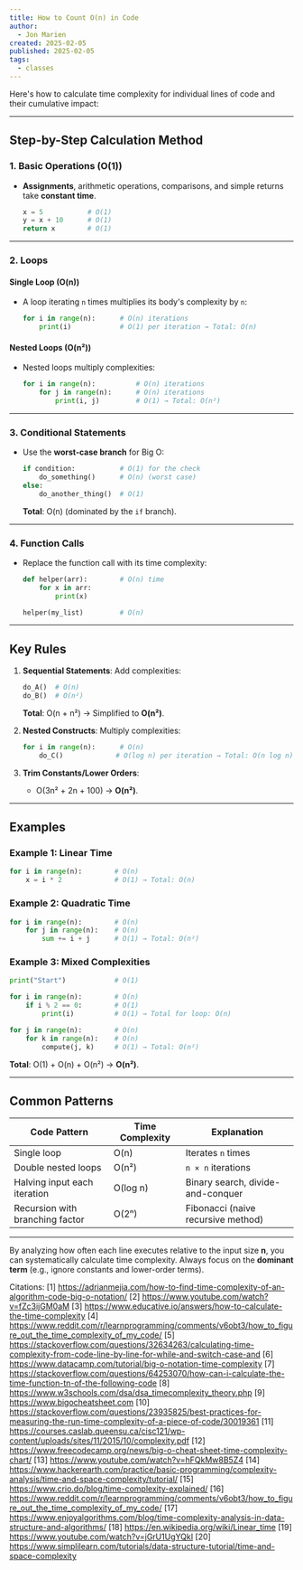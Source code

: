 ```yaml
---
title: How to Count O(n) in Code
author:
  - Jon Marien
created: 2025-02-05
published: 2025-02-05
tags:
  - classes
---
```

Here's how to calculate time complexity for individual lines of code and their cumulative impact:

---

## **Step-by-Step Calculation Method**

### **1. Basic Operations (O(1))**
- **Assignments**, arithmetic operations, comparisons, and simple returns take **constant time**.
  ```python
  x = 5           # O(1)
  y = x + 10      # O(1)
  return x        # O(1)
  ```

---

### **2. Loops**
#### **Single Loop (O(n))**
- A loop iterating `n` times multiplies its body's complexity by `n`:
  ```python
  for i in range(n):      # O(n) iterations
      print(i)            # O(1) per iteration → Total: O(n)
  ```

#### **Nested Loops (O(n²))**
- Nested loops multiply complexities:
  ```python
  for i in range(n):          # O(n) iterations
      for j in range(n):      # O(n) iterations
          print(i, j)         # O(1) → Total: O(n²)
  ```

---

### **3. Conditional Statements**
- Use the **worst-case branch** for Big O:
  ```python
  if condition:           # O(1) for the check
      do_something()      # O(n) (worst case)
  else:
      do_another_thing()  # O(1)
  ```
  **Total**: O(n) (dominated by the `if` branch).

---

### **4. Function Calls**
- Replace the function call with its time complexity:
  ```python
  def helper(arr):        # O(n) time
      for x in arr:
          print(x)

  helper(my_list)         # O(n)
  ```

---

## **Key Rules**
1. **Sequential Statements**: Add complexities:
   ```python
   do_A()  # O(n)
   do_B()  # O(n²)
   ```
   **Total**: O(n + n²) → Simplified to **O(n²)**.

2. **Nested Constructs**: Multiply complexities:
   ```python
   for i in range(n):      # O(n)
       do_C()             # O(log n) per iteration → Total: O(n log n)
   ```

3. **Trim Constants/Lower Orders**:  
   - O(3n² + 2n + 100) → **O(n²)**.

---

## **Examples**

### **Example 1: Linear Time**
```python
for i in range(n):        # O(n)
    x = i * 2             # O(1) → Total: O(n)
```

### **Example 2: Quadratic Time**
```python
for i in range(n):        # O(n)
    for j in range(n):    # O(n)
        sum += i + j      # O(1) → Total: O(n²)
```

### **Example 3: Mixed Complexities**
```python
print("Start")            # O(1)

for i in range(n):        # O(n)
    if i % 2 == 0:        # O(1)
        print(i)          # O(1) → Total for loop: O(n)

for j in range(n):        # O(n)
    for k in range(n):    # O(n)
        compute(j, k)     # O(1) → Total: O(n²)
```
**Total**: O(1) + O(n) + O(n²) → **O(n²)**.

---

## **Common Patterns**
| Code Pattern                     | Time Complexity | Explanation                          |
|----------------------------------|-----------------|--------------------------------------|
| Single loop                      | O(n)            | Iterates `n` times                   |
| Double nested loops              | O(n²)           | `n × n` iterations                   |
| Halving input each iteration     | O(log n)        | Binary search, divide-and-conquer    |
| Recursion with branching factor | O(2ⁿ)           | Fibonacci (naive recursive method)   |

---

By analyzing how often each line executes relative to the input size **n**, you can systematically calculate time complexity. Always focus on the **dominant term** (e.g., ignore constants and lower-order terms).

Citations:
[1] https://adrianmejia.com/how-to-find-time-complexity-of-an-algorithm-code-big-o-notation/
[2] https://www.youtube.com/watch?v=fZc3ijGM0aM
[3] https://www.educative.io/answers/how-to-calculate-the-time-complexity
[4] https://www.reddit.com/r/learnprogramming/comments/v6obt3/how_to_figure_out_the_time_complexity_of_my_code/
[5] https://stackoverflow.com/questions/32634263/calculating-time-complexity-from-code-line-by-line-for-while-and-switch-case-and
[6] https://www.datacamp.com/tutorial/big-o-notation-time-complexity
[7] https://stackoverflow.com/questions/64253070/how-can-i-calculate-the-time-function-tn-of-the-following-code
[8] https://www.w3schools.com/dsa/dsa_timecomplexity_theory.php
[9] https://www.bigocheatsheet.com
[10] https://stackoverflow.com/questions/23935825/best-practices-for-measuring-the-run-time-complexity-of-a-piece-of-code/30019361
[11] https://courses.caslab.queensu.ca/cisc121/wp-content/uploads/sites/11/2015/10/complexity.pdf
[12] https://www.freecodecamp.org/news/big-o-cheat-sheet-time-complexity-chart/
[13] https://www.youtube.com/watch?v=hFQkMw8B5Z4
[14] https://www.hackerearth.com/practice/basic-programming/complexity-analysis/time-and-space-complexity/tutorial/
[15] https://www.crio.do/blog/time-complexity-explained/
[16] https://www.reddit.com/r/learnprogramming/comments/v6obt3/how_to_figure_out_the_time_complexity_of_my_code/
[17] https://www.enjoyalgorithms.com/blog/time-complexity-analysis-in-data-structure-and-algorithms/
[18] https://en.wikipedia.org/wiki/Linear_time
[19] https://www.youtube.com/watch?v=jGrU1UgYQkI
[20] https://www.simplilearn.com/tutorials/data-structure-tutorial/time-and-space-complexity